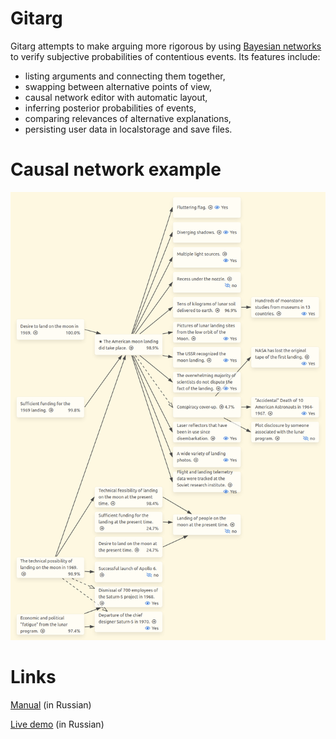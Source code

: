 # Gitarg
Gitarg attempts to make arguing more rigorous by using [Bayesian networks](https://en.wikipedia.org/wiki/Bayesian_network) to verify subjective probabilities of contentious events. Its features include:
* listing arguments and connecting them together,
* swapping between alternative points of view,
* causal network editor with automatic layout,
* inferring posterior probabilities of events,
* comparing relevances of alternative explanations,
* persisting user data in localstorage and save files.

# Causal network example
![Moon landing diagram](https://github.com/vdzk/gitarg/raw/master/moon_landing_causal.png)

# Links


[Manual](https://dante-ga.gitbook.io/gitarg/) (in Russian)

[Live demo](https://steps.gitarg.org) (in Russian)
